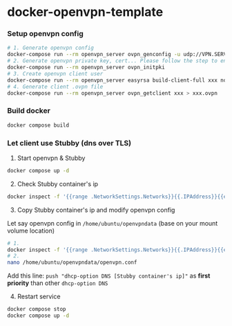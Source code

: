 # docker-openvpn-template


### Setup openvpn config

```bash
# 1. Generate openvpn config
docker-compose run --rm openvpn_server ovpn_genconfig -u udp://VPN.SERVERNAME.COM
# 2. Generate openvpn private key, cert... Please follow the step to enter the password
docker-compose run --rm openvpn_server ovpn_initpki
# 3. Create openvpn client user
docker-compose run --rm openvpn_server easyrsa build-client-full xxx nopass
# 4. Generate client .ovpn file
docker-compose run --rm openvpn_server ovpn_getclient xxx > xxx.ovpn
```

### Build docker

```bash
docker compose build
```

### Let client use Stubby (dns over TLS)

1. Start openvpn & Stubby
```bash
docker compose up -d
```

2. Check Stubby container's ip

```bash
docker inspect -f '{{range .NetworkSettings.Networks}}{{.IPAddress}}{{end}}' [Stubby container name/id]
```

3. Copy Stubby container's ip and modify openvpn config

Let say openvpn config in `/home/ubuntu/openvpndata` (base on your mount volume location)

```bash
# 1.
docker inspect -f '{{range .NetworkSettings.Networks}}{{.IPAddress}}{{end}}' [Stubby container name/id]
# 2.
nano /home/ubuntu/openvpndata/openvpn.conf
```

Add this line: `push "dhcp-option DNS [Stubby container's ip]"` as **first priority** than other `dhcp-option DNS`

4. Restart service
```bash
docker compose stop
docker compose up -d
```

